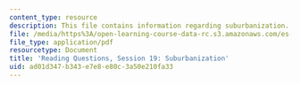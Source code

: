 ```yaml
---
content_type: resource
description: This file contains information regarding suburbanization.
file: /media/https%3A/open-learning-course-data-rc.s3.amazonaws.com/es-272-culture-tech-spring-2003/ad01d347b343e7e8e80c3a50e210fa33_MITES_272S03_q19.pdf
file_type: application/pdf
resourcetype: Document
title: 'Reading Questions, Session 19: Suburbanization'
uid: ad01d347-b343-e7e8-e80c-3a50e210fa33
---
```

